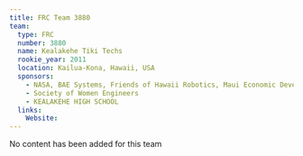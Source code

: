 ```yaml
---
title: FRC Team 3880
team:
  type: FRC
  number: 3880
  name: Kealakehe Tiki Techs
  rookie_year: 2011
  location: Kailua-Kona, Hawaii, USA
  sponsors:
    - NASA, BAE Systems, Friends of Hawaii Robotics, Maui Economic Development Board, Ace Hardware, UH Manoa College of Engineering, Thirty Meter Telescope, HELCO, Oceanic Time Warner Cable, ABC Stores, Andy Mark, Robotics Organizing Committee(ROC), Cyanotech,
    - Society of Women Engineers
    - KEALAKEHE HIGH SCHOOL
  links:
    Website: 
---
```

No content has been added for this team